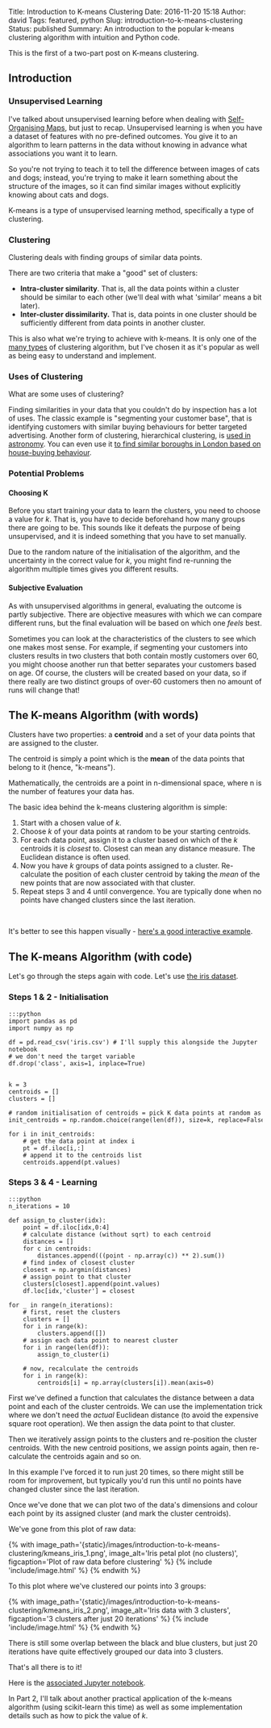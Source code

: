 Title: Introduction to K-means Clustering
Date: 2016-11-20 15:18
Author: david
Tags: featured, python
Slug: introduction-to-k-means-clustering
Status: published
Summary: An introduction to the popular k-means clustering algorithm with intuition and Python code.

This is the first of a two-part post on K-means clustering.

## Introduction

### Unsupervised Learning

I've talked about unsupervised learning before when dealing with
[Self-Organising Maps](/self-organising-maps-an-introduction),
but just to recap. Unsupervised learning is when you have a dataset of
features with no pre-defined outcomes. You give it to an algorithm to
learn patterns in the data without knowing in advance what associations
you want it to learn.

So you're not trying to teach it to tell the difference between images
of cats and dogs; instead, you're trying to make it learn something
about the structure of the images, so it can find similar images without
explicitly knowing about cats and dogs.

K-means is a type of unsupervised learning method, specifically a type
of clustering.

### Clustering

Clustering deals with finding groups of similar data points.

There are two criteria that make a "good" set of clusters:

-   **Intra-cluster similarity**. That is, all the data points within a
    cluster should be similar to each other (we'll deal with what
    'similar' means a bit later).
-   **Inter-cluster dissimilarity.** That is, data points in one cluster
    should be sufficiently different from data points in another
    cluster.

This is also what we're trying to achieve with k-means. It is only one
of the [many types](http://scikit-learn.org/stable/auto_examples/cluster/plot_cluster_comparison.html)
of clustering algorithm, but I've chosen it as it's popular as well as
being easy to understand and implement.

### Uses of Clustering


What are some uses of clustering?

Finding similarities in your data that
you couldn't do by inspection has a lot of uses. The classic example is
"segmenting your customer base", that is identifying customers with
similar buying behaviours for better targeted advertising. Another form
of clustering, hierarchical clustering, is [used in astronomy](http://astronomy.swin.edu.au/cosmos/h/hierarchical+clustering).
You can even use it [to find similar boroughs in London based on house-buying behaviour](/analysing-london-house-prices/).

### Potential Problems

#### Choosing K

Before you start training your data to learn the clusters, you need to
choose a value for $k$. That is, you have to decide beforehand how
many groups there are going to be. This sounds like it defeats the
purpose of being unsupervised, and it is indeed something that you have
to set manually.

Due to the random nature of the initialisation of the algorithm, and the
uncertainty in the correct value for $k$, you might find re-running
the algorithm multiple times gives you different results.

#### Subjective Evaluation

As with unsupervised algorithms in general, evaluating the outcome is
partly subjective. There are objective measures with which we can
compare different runs, but the final evaluation will be based on which
one *feels* best.

Sometimes you can look at the characteristics of the clusters to see
which one makes most sense. For example, if segmenting your customers
into clusters results in two clusters that both contain mostly customers
over 60, you might choose another run that better separates your
customers based on age. Of course, the clusters will be created based on
your data, so if there really are two distinct groups of over-60
customers then no amount of runs will change that!

## The K-means Algorithm (with words) 

Clusters have two properties: a **centroid** and a set of your data
points that are assigned to the cluster.

The centroid is simply a point which is the **mean** of the data points
that belong to it (hence, "k-means").

Mathematically, the centroids are a point in n-dimensional space, where
n is the number of features your data has.

The basic idea behind the k-means clustering algorithm is simple:

1.  Start with a chosen value of $k$.
1.  Choose $k$ of your data points at random to be your starting
    centroids.
1.  For each data point, assign it to a cluster based on which of the
    $k$ centroids it is *closest* to. Closest can mean any distance
    measure. The Euclidean distance is often used.
1.  Now you have $k$ groups of data points assigned to a cluster.
    Re-calculate the position of each cluster centroid by taking the
    *mean* of the new points that are now associated with that cluster.
1.  Repeat steps 3 and 4 until convergence. You are typically done when
    no points have changed clusters since the last iteration.

 

It's better to see this happen visually - [here's a good interactive example](https://www.naftaliharris.com/blog/visualizing-k-means-clustering).
 

## The K-means Algorithm (with code) 

Let's go through the steps again with code. Let's use [the iris dataset](http://archive.ics.uci.edu/ml/datasets/Iris).

### Steps 1 & 2 - Initialisation


    :::python
    import pandas as pd
    import numpy as np

    df = pd.read_csv('iris.csv') # I'll supply this alongside the Jupyter notebook
    # we don't need the target variable
    df.drop('class', axis=1, inplace=True)


    k = 3
    centroids = []
    clusters = []

    # random initialisation of centroids = pick K data points at random as centroids
    init_centroids = np.random.choice(range(len(df)), size=k, replace=False)

    for i in init_centroids:
        # get the data point at index i
        pt = df.iloc[i,:]
        # append it to the centroids list
        centroids.append(pt.values)

### Steps 3 & 4 - Learning


    :::python
    n_iterations = 10

    def assign_to_cluster(idx):
        point = df.iloc[idx,0:4]
        # calculate distance (without sqrt) to each centroid
        distances = []
        for c in centroids:
            distances.append(((point - np.array(c)) ** 2).sum())
        # find index of closest cluster
        closest = np.argmin(distances)
        # assign point to that cluster
        clusters[closest].append(point.values)
        df.loc[idx,'cluster'] = closest

    for _ in range(n_iterations):
        # first, reset the clusters
        clusters = []
        for i in range(k):
            clusters.append([])
        # assign each data point to nearest cluster
        for i in range(len(df)):
            assign_to_cluster(i)
        
        # now, recalculate the centroids
        for i in range(k):
            centroids[i] = np.array(clusters[i]).mean(axis=0)

First we've defined a function that calculates the distance between a
data point and each of the cluster centroids. We can use the
implementation trick where we don't need the *actual* Euclidean distance
(to avoid the expensive square root operation). We then assign the data
point to that cluster.

Then we iteratively assign points to the clusters and re-position the
cluster centroids. With the new centroid positions, we assign points
again, then re-calculate the centroids again and so on.

In this example I've forced it to run just 20 times, so there might
still be room for improvement, but typically you'd run this until no
points have changed cluster since the last iteration.

Once we've done that we can plot two of the data's dimensions and colour
each point by its assigned cluster (and mark the cluster centroids).

We've gone from this plot of raw data:

{% with image_path='{static}/images/introduction-to-k-means-clustering/kmeans_iris_1.png',
        image_alt='Iris petal plot (no clusters)',
        figcaption='Plot of raw data before clustering' %}
    {% include 'include/image.html' %}
{% endwith %}

To this plot where we've clustered our points into 3 groups:

{% with image_path='{static}/images/introduction-to-k-means-clustering/kmeans_iris_2.png',
        image_alt='Iris data with 3 clusters',
        figcaption='3 clusters after just 20 iterations' %}
    {% include 'include/image.html' %}
{% endwith %}

There is still some overlap between the black and blue clusters, but
just 20 iterations have quite effectively grouped our data into 3
clusters.

That's all there is to it!

Here is the [associated Jupyter notebook](https://github.com/davidasboth/blog-notebooks/blob/master/k-means/K-Means.ipynb).

In Part 2, I'll talk about another practical application of the k-means
algorithm (using scikit-learn this time) as well as some implementation
details such as how to pick the value of $k$.
